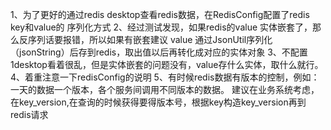 1、为了更好的通过redis desktop查看redis数据，在RedisConfig配置了redis key和value的
序列化方式
2、经过测试发现，如果redis的value 实体嵌套了，那么反序列话要报错，所以如果有嵌套建议
value 通过JsonUtil序列化（jsonString）后存到redis，取出值以后再转化成对应的实体对象
3、不配置1desktop看着很乱，但是实体嵌套的问题没有，value存什么实体，取什么就行。
4、着重注意一下redisConfig的说明
5、有时候redis数据有版本的控制，例如：一天的数据一个版本，各个服务间调用不同版本的数据。
建议在业务系统考虑，在key_version,在查询的时候获得要得版本号，根据key构造key_version再到redis请求